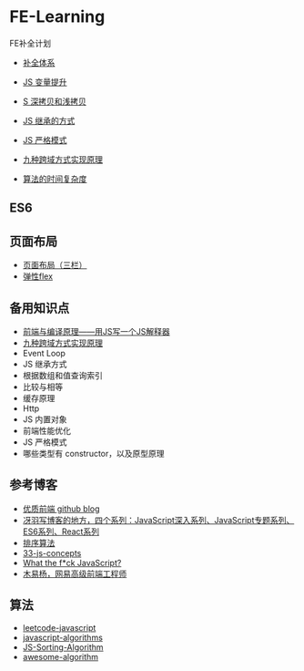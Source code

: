 # FE-Learning



FE补全计划

- [补全体系](https://github.com/ravencrown/FE-Learning/issues/7)

- [JS 变量提升](https://github.com/ravencrown/Daily-Question/issues/1)
- [S 深拷贝和浅拷贝](https://github.com/ravencrown/Daily-Question/issues/2)
- [JS 继承的方式](https://github.com/ravencrown/Daily-Question/issues/3)
- [JS 严格模式](https://github.com/ravencrown/Daily-Question/issues/4)
- [九种跨域方式实现原理](https://github.com/ravencrown/Daily-Question/issues/5)
- [算法的时间复杂度](https://github.com/ravencrown/Daily-Question/issues/6)


## ES6

## 页面布局

- [页面布局（三栏）](https://github.com/ravencrown/FE-Learning/issues/10)
- [弹性flex](https://github.com/ravencrown/FE-Learning/issues/9)


## 备用知识点

- [前端与编译原理——用JS写一个JS解释器](https://segmentfault.com/a/1190000017241258)
- [九种跨域方式实现原理](https://segmentfault.com/a/1190000018017118?utm_source=tag-newest)
- Event Loop
- JS 继承方式
- 根据数组和值查询索引
- 比较与相等
- 缓存原理
- Http
- JS 内置对象
- 前端性能优化
- JS 严格模式
- 哪些类型有 constructor，以及原型原理


## 参考博客

- [优质前端 github blog](https://github.com/ljianshu/Blog)
- [冴羽写博客的地方，四个系列：JavaScript深入系列、JavaScript专题系列、ES6系列、React系列](https://github.com/mqyqingfeng/Blog)
- [排序算法](https://github.com/hustcc/JS-Sorting-Algorithm)
- [33-js-concepts](https://github.com/stephentian/33-js-concepts)
- [What the f*ck JavaScript?](https://github.com/denysdovhan/wtfjs)
- [木易杨，网易高级前端工程师](https://github.com/yygmind/blog)

## 算法

- [leetcode-javascript](https://github.com/chihungyu1116/leetcode-javascript)
- [javascript-algorithms](https://github.com/trekhleb/javascript-algorithms/blob/master/README.zh-CN.md)
- [JS-Sorting-Algorithm](https://github.com/hustcc/JS-Sorting-Algorithm)
- [awesome-algorithm](https://github.com/apachecn/awesome-algorithm)
